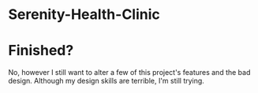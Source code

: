 # Serenity-Health-Clinic
# Finished?
No, however I still want to alter a few of this project's features and the bad design. Although my design skills are terrible, I'm still trying.
